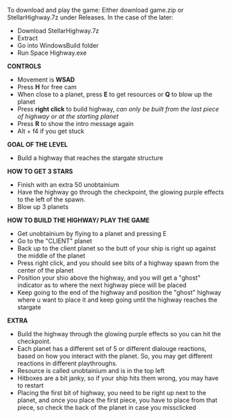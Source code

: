 
To download and play the game: Either download game.zip or StellarHighway.7z under Releases.
In the case of the later: 
  - Download StellarHighway.7z
  - Extract
  - Go into WindowsBuild folder
  - Run Space Highway.exe


**CONTROLS**
- Movement is **WSAD**
- Press **H** for free cam
- When close to a planet, press **E** to get resources or **Q** to blow up the planet
- Press **right click** to build highway, _can only be built from the last piece of highway or at the starting planet_
- Press **R** to show the intro message again
- Alt + f4 if you get stuck

**GOAL OF THE LEVEL**
- Build a highway that reaches the stargate structure

**HOW TO GET 3 STARS**
- Finish with an extra 50 unobtainium
- Have the highway go through the checkpoint, the glowing purple effects to the left of the spawn.
- Blow up 3 planets

**HOW TO BUILD THE HIGHWAY/ PLAY THE GAME**
- Get unobtainium by flying to a planet and pressing E
- Go to the "CLIENT" planet 
- Back up to the client planet so the butt of your ship is right up against the middle of the planet
- Press right click, and you should see bits of a highway spawn from the center of the planet
- Position your shio above the highway, and you will get a "ghost" indicator as to where the next highway piece will be placed
- Keep going to the end of the highway and position the "ghost" highway where u want to place it and keep going until the highway reaches the stargate

**EXTRA**
- Build the highway through the glowing purple effects so you can hit the checkpoint.
- Each planet has a different set of 5 or different dialouge reactions, based on how you interact with the planet. So, you may get different reactions in different playthroughs.
- Resource is called unobtainium and is in the top left
- Hitboxes are a bit janky, so if your ship hits them wrong, you may have to restart
- Placing the first bit of highway, you need to be right up next to the planet, and once you place the first piece, you have to place from that piece, so check the back of the planet in case you missclicked

